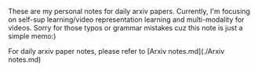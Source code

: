 These are my personal notes for daily arxiv papers. Currently, I'm focusing on self-sup learning/video representation learning and multi-modality for videos. Sorry for those typos or grammar mistakes cuz this note is just a simple memo:)

For daily arxiv paper notes, please refer to  [Arxiv notes.md](./Arxiv notes.md)

